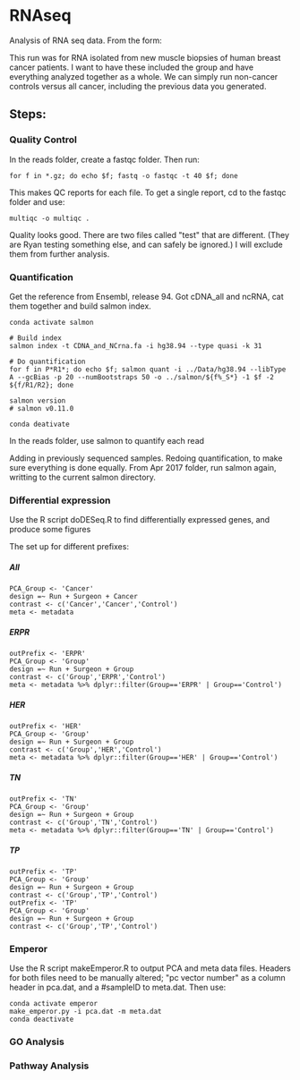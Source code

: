 # RNAseq
Analysis of RNA seq data. From the form:

This run was for RNA isolated from new muscle biopsies of human breast cancer patients.  I want to have these included the group and have everything analyzed together as a whole.  We can simply run non-cancer controls versus all cancer, including the previous data you generated.


## Steps:

### Quality Control
In the reads folder, create a fastqc folder. Then run:

```
for f in *.gz; do echo $f; fastq -o fastqc -t 40 $f; done
```

This makes QC reports for each file. To get a single report, cd to the fastqc folder and use:
```
multiqc -o multiqc .
```

Quality looks good. There are two files called "test" that are different. (They are Ryan testing something else, and can safely be ignored.) I will exclude them from further analysis.


### Quantification

Get the reference from Ensembl, release 94. Got cDNA_all and ncRNA, cat them together and build salmon index.

```
conda activate salmon

# Build index
salmon index -t CDNA_and_NCrna.fa -i hg38.94 --type quasi -k 31

# Do quantification
for f in P*R1*; do echo $f; salmon quant -i ../Data/hg38.94 --libType A --gcBias -p 20 --numBootstraps 50 -o ../salmon/${f%_S*} -1 $f -2 ${f/R1/R2}; done

salmon version
# salmon v0.11.0

conda deativate
```


In the reads folder, use salmon to quantify each read

Adding in previously sequenced samples. Redoing quantification, to make sure everything is done equally. From Apr 2017 folder, run salmon again, writting to the current salmon directory.




### Differential expression

Use the R script doDESeq.R to find differentially expressed genes, and produce some figures

The set up for different prefixes:

##### All
```
PCA_Group <- 'Cancer'
design =~ Run + Surgeon + Cancer
contrast <- c('Cancer','Cancer','Control')
meta <- metadata
```

##### ERPR
```
outPrefix <- 'ERPR'
PCA_Group <- 'Group'
design =~ Run + Surgeon + Group
contrast <- c('Group','ERPR','Control')
meta <- metadata %>% dplyr::filter(Group=='ERPR' | Group=='Control')
```

##### HER
```
outPrefix <- 'HER'
PCA_Group <- 'Group'
design =~ Run + Surgeon + Group
contrast <- c('Group','HER','Control')
meta <- metadata %>% dplyr::filter(Group=='HER' | Group=='Control')
```

##### TN
```
outPrefix <- 'TN'
PCA_Group <- 'Group'
design =~ Run + Surgeon + Group
contrast <- c('Group','TN','Control')
meta <- metadata %>% dplyr::filter(Group=='TN' | Group=='Control')
```

##### TP
```
outPrefix <- 'TP'
PCA_Group <- 'Group'
design =~ Run + Surgeon + Group
contrast <- c('Group','TP','Control')
outPrefix <- 'TP'
PCA_Group <- 'Group'
design =~ Run + Surgeon + Group
contrast <- c('Group','TP','Control')
```

### Emperor

Use the R script makeEmperor.R to output PCA and meta data files. Headers for both files need to be manually altered; "pc vector number" as a column header in pca.dat, and a #sampleID to meta.dat. Then use:
```
conda activate emperor
make_emperor.py -i pca.dat -m meta.dat
conda deactivate
```

### GO Analysis

### Pathway Analysis
